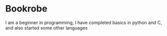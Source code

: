 # Bookrobe
I am a beginner in programming,
I have completed basics in python and C, and
also started some other languages
